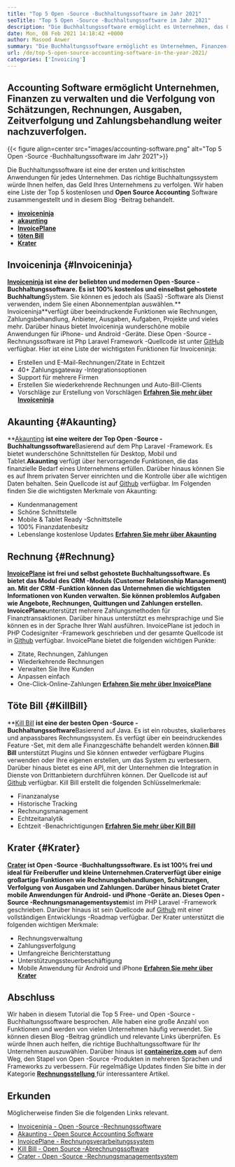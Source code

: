 ```yaml
---
title: "Top 5 Open -Source -Buchhaltungssoftware im Jahr 2021" 
seoTitle: "Top 5 Open -Source -Buchhaltungssoftware im Jahr 2021" 
description: "Die Buchhaltungssoftware ermöglicht es Unternehmen, das Geld zu verfolgen, das ein und ausgeht. Wählen Sie die richtige Rechnungssoftware und halten Sie die Finanzen fest." 
date: Mon, 08 Feb 2021 14:18:42 +0000
author: Masood Anwer
summary: "Die Buchhaltungssoftware ermöglicht es Unternehmen, Finanzen zu verwalten und die Verfolgung von Schätzungen, Rechnungen, Ausgaben, Zeitverfolgung und Zahlungsbehandlung weiter nachzuverfolgen." 
url: /de/top-5-open-source-accounting-software-in-the-year-2021/
categories: ['Invoicing']
---
```


## Accounting Software ermöglicht Unternehmen, Finanzen zu verwalten und die Verfolgung von Schätzungen, Rechnungen, Ausgaben, Zeitverfolgung und Zahlungsbehandlung weiter nachzuverfolgen.

{{< figure align=center src="images/accounting-software.png" alt="Top 5 Open -Source -Buchhaltungssoftware im Jahr 2021">}}

Die Buchhaltungssoftware ist eine der ersten und kritischsten Anwendungen für jedes Unternehmen. Das richtige Buchhaltungssystem würde Ihnen helfen, das Geld Ihres Unternehmens zu verfolgen. Wir haben eine Liste der Top 5 kostenlosen und **Open Source Accounting** Software zusammengestellt und in diesem Blog -Beitrag behandelt.
* [ **invoiceninja** ][1]
* [ **akaunting** ][2]
* [ **InvoicePlane** ][3]
* [ **töten Bill** ][4]
* [ **Krater** ][5]

## Invoiceninja {#Invoiceninja}

**[Invoiceninja][6] **ist eine der beliebten und modernen Open -Source -Buchhaltungssoftware. Es ist 100% kostenlos und ein**selbst gehostete Buchhaltung**System. Sie können es jedoch als (SaaS) -Software als Dienst verwenden, indem Sie einen Abonnementplan auswählen.** Invoiceninja**verfügt über beeindruckende Funktionen wie Rechnungen, Zahlungsbehandlung, Anbieter, Ausgaben, Aufgaben, Projekte und vieles mehr. Darüber hinaus bietet Invoiceninja wunderschöne mobile Anwendungen für iPhone- und Android -Geräte. Diese Open -Source -Rechnungssoftware ist Php Laravel Framework -Quellcode ist unter [GitHub][7] verfügbar.
Hier ist eine Liste der wichtigsten Funktionen für Invoiceninja:
  * Erstellen und E-Mail-Rechnungen/Zitate in Echtzeit
  * 40+ Zahlungsgateway -Integrationsoptionen
  * Support für mehrere Firmen
  * Erstellen Sie wiederkehrende Rechnungen und Auto-Bill-Clients
  * Vorschläge zur Erstellung von Vorschlägen
**[Erfahren Sie mehr über Invoiceninja][8]**

## Akaunting {#Akaunting}

**[Akaunting][9] **ist eine weitere der Top Open -Source -Buchhaltungssoftware**Basierend auf dem Php Laravel -Framework. Es bietet wunderschöne Schnittstellen für Desktop, Mobil und Tablet.**Akaunting** verfügt über hervorragende Funktionen, die das finanzielle Bedarf eines Unternehmens erfüllen. Darüber hinaus können Sie es auf Ihrem privaten Server einrichten und die Kontrolle über alle wichtigen Daten behalten. Sein Quellcode ist auf [Github][10] verfügbar.
Im Folgenden finden Sie die wichtigsten Merkmale von Akaunting:
  * Kundenmanagement
  * Schöne Schnittstelle
  * Mobile & Tablet Ready -Schnittstelle
  * 100% Finanzdatenbesitz
  * Lebenslange kostenlose Updates
**[Erfahren Sie mehr über Akaunting][11]**

## Rechnung {#Rechnung}

**[InvoicePlane][12] **ist frei und selbst gehostete Buchhaltungssoftware. Es bietet das Modul des CRM -Moduls (Customer Relationship Management) an. Mit der CRM -Funktion können das Unternehmen die wichtigsten Informationen von Kunden verwalten. Sie können problemlos Aufgaben wie Angebote, Rechnungen, Quittungen und Zahlungen erstellen.** InvoicePlane**unterstützt mehrere Zahlungsmethoden für Finanztransaktionen. Darüber hinaus unterstützt es mehrsprachige und Sie können es in der Sprache Ihrer Wahl ausführen. InvoicePlane ist jedoch in PHP Codesigniter -Framework geschrieben und der gesamte Quellcode ist in [Github][13] verfügbar.
InvoicePlane bietet die folgenden wichtigen Punkte:
  * Zitate, Rechnungen, Zahlungen
  * Wiederkehrende Rechnungen
  * Verwalten Sie Ihre Kunden
  * Anpassen einfach
  * One-Click-Online-Zahlungen
**[Erfahren Sie mehr über InvoicePlane][14]**

## Töte Bill {#KillBill}

**[Kill Bill][15] **ist eine der besten Open -Source -Buchhaltungssoftware**Basierend auf Java. Es ist ein robustes, skalierbares und anpassbares Rechnungssystem. Es verfügt über ein beeindruckendes Feature -Set, mit dem alle Finanzgeschäfte behandelt werden können.**Bill Bill** unterstützt Plugins und Sie können entweder verfügbare Plugins verwenden oder Ihre eigenen erstellen, um das System zu verbessern. Darüber hinaus bietet es eine API, mit der Unternehmen die Integration in Dienste von Drittanbietern durchführen können. Der Quellcode ist auf [Github][16] verfügbar.
Kill Bill erstellt die folgenden Schlüsselmerkmale:
  * Finanzanalyse
  * Historische Tracking
  * Rechnungsmanagement
  * Echtzeitanalytik
  * Echtzeit -Benachrichtigungen
**[Erfahren Sie mehr über Kill Bill][17]**

## Krater {#Krater}

**[Crater][18] **ist Open -Source -Buchhaltungssoftware. Es ist 100% frei und ideal für Freiberufler und kleine Unternehmen.**Crater**verfügt über einige großartige Funktionen wie Rechnungsbehandlungen, Schätzungen, Verfolgung von Ausgaben und Zahlungen. Darüber hinaus bietet Crater mobile Anwendungen für Android- und iPhone -Geräte an. Dieses** Open -Source -Rechnungsmanagementsystem**ist im PHP Laravel -Framework geschrieben. Darüber hinaus ist sein Quellcode auf [Github][19] mit einer vollständigen Entwicklungs -Roadmap verfügbar.
Der Krater unterstützt die folgenden wichtigen Merkmale:
  * Rechnungsverwaltung
  * Zahlungsverfolgung
  * Umfangreiche Berichterstattung
  * Unterstützungssteuerbeschäftigung
  * Mobile Anwendung für Android und iPhone
**[Erfahren Sie mehr über Krater][20]**

## Abschluss
Wir haben in diesem Tutorial die Top 5 Free- und Open -Source -Buchhaltungssoftware besprochen. Alle haben eine große Anzahl von Funktionen und werden von vielen Unternehmen häufig verwendet. Sie können diesen Blog -Beitrag gründlich und relevante Links überprüfen. Es würde Ihnen auch helfen, die richtige Buchhaltungssoftware für Ihr Unternehmen auszuwählen.
Darüber hinaus ist [ **containerize.com**][21] auf dem Weg, den Stapel von Open -Source -Produkten in mehreren Sprachen und Frameworks zu verbessern. Für regelmäßige Updates finden Sie bitte in der Kategorie [**Rechnungsstellung** ][22] für interessantere Artikel.

## Erkunden
Möglicherweise finden Sie die folgenden Links relevant.
  * [Invoiceninja - Open -Source -Rechnungssoftware][23]
  * [Akaunting - Open Source Accounting Software][24]
  * [InvoicePlane - Rechnungsverarbeitungssystem][25]
  * [Kill Bill - Open Source -Abrechnungssoftware][26]
  * [Crater - Open -Source -Rechnungsmanagementsystem][27]



[1]: #InvoiceNinja
[2]: #Akaunting
[3]: #InvoicePlane
[4]: #KillBill
[5]: #Crater
[6]: https://products.containerize.com/invoicing/invoiceninja
[7]: https://github.com/invoiceninja/invoiceninja
[8]: https://www.invoiceninja.com
[9]: https://products.containerize.com/invoicing/akaunting
[10]: https://github.com/akaunting/akaunting
[11]: https://akaunting.com
[12]: https://products.containerize.com/invoicing/invoiceplane
[13]: https://github.com/InvoicePlane/InvoicePlane
[14]: https://www.invoiceplane.com
[15]: https://products.containerize.com/invoicing/killbill
[16]: https://github.com/killbill/killbill
[17]: https://killbill.io
[18]: https://products.containerize.com/invoicing/crater
[19]: https://github.com/bytefury/crater
[20]: https://craterapp.com
[21]: https://containerize.com
[22]: https://blog.containerize.com/category/invoicing/
[23]: https://products.containerize.com/invoicing/invoiceninja/
[24]: https://products.containerize.com/invoicing/akaunting/
[25]: https://products.containerize.com/invoicing/invoiceplane/
[26]: https://products.containerize.com/invoicing/killbill/
[27]: https://products.containerize.com/invoicing/crater/
